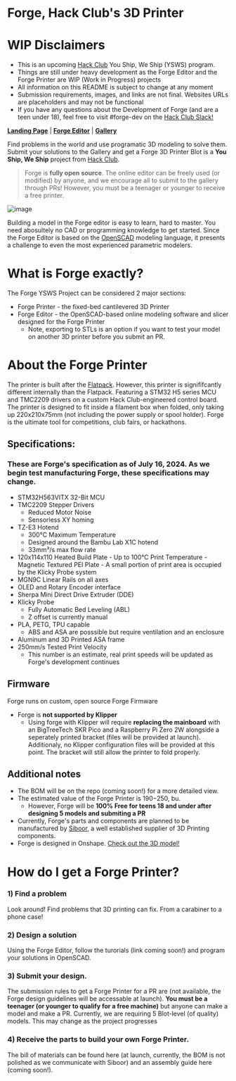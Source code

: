 # Forge, Hack Club's 3D Printer 


# WIP Disclaimers 
* This is an upcoming [Hack Club](https://) You Ship, We Ship (YSWS) program.
* Things are still under heavy development as the Forge Editor and the Forge Printer are WIP (Work in Progress) projects
* All information on this README is subject to change at any moment
* Submission requirements, images, and links are not final. Websites URLs are placeholders and may not be functional
* If you have any questions about the Development of Forge (and are a teen under 18), feel free to visit #forge-dev on the [Hack Club Slack!](https://hackclub.com/arcade/?param=slack)

**[Landing Page](https://forge.hackclub.com)** | **[Forge Editor](https://forge.hackclub.com/editor)** | **[Gallery](https://forge.hackclub.com/gallery)**

Find problems in the world and use programatic 3D modeling to solve them. Submit your solutions to the Gallery and get a Forge 3D Printer
Blot is a **You Ship, We Ship** project from [Hack Club](https://hackclub.com). 

> Forge is **fully open source**. The online editor can be freely used (or modified) by anyone, and we encourage all to submit to the gallery through PRs! However, you must be a teenager or younger to receive a free printer.

![image](https://github.com/Patcybermind/Project-Moonlight/assets/97562509/da8007c4-607d-4d73-ad87-6afdcd655585)

Building a model in the Forge editor is easy to learn, hard to master. You need abosultely no CAD or programming knowledge to get started. Since the Forge Editor is based on the [OpenSCAD](https://openscad.org) modeling language, it presents a challenge to even the most experienced parametric modelers. 

# What is Forge exactly?

The Forge YSWS Project can be considered 2 major sections:
* Forge Printer - the fixed-bed cantilevered 3D Printer 
* Forge Editor - the OpenSCAD-based online modeling software and slicer designed for the Forge Printer
    - Note, exporting to STLs is an option if you want to test your model on another 3D printer before you submit an PR.  

# About the Forge Printer

The printer is built after the [Flatpack](https://github.com/eponra/flatpack). However, this printer is signififcantly different internally than the Flatpack. Featuring a STM32 H5 series MCU and TMC2209 drivers on a custom Hack Club-engineered control board. The printer is designed to fit inside a filament box when folded, only taking up 220x210x75mm (not including the power supply or spool holder). Forge is the ultimate tool for competitions, club fairs, or hackathons.

## Specifications:

### These are Forge's specification as of July 16, 2024. As we begin test manufacturing Forge, these specifications may change.

 * STM32H563VITX 32-Bit MCU
 * TMC2209 Stepper Drivers
     - Reduced Motor Noise
     - Sensorless XY homing  
 * TZ-E3 Hotend
     - 300°C Maximum Temperature
     - Designed around the Bambu Lab X1C hotend
     - 33mm³/s max flow rate
 * 120x114x110 Heated Build Plate
       - Up to 100°C Print Temperature
       - Magnetic Textured PEI Plate
       - A small portion of print area is occupied by the Klicky Probe system
 * MGN9C Linear Rails on all axes
 * OLED and Rotary Encoder interface
 * Sherpa Mini Direct Drive Extruder (DDE)
 * Klicky Probe
      - Fully Automatic Bed Leveling (ABL)
      - Z offset is currently manual
 * PLA, PETG, TPU capable
      - ABS and ASA are posssible but require ventilation and an enclosure
 * Aluminum and 3D Printed ASA frame
 * 250mm/s Tested Print Velocity
      - This number is an estimate, real print speeds will be updated as Forge's development continues

## Firmware

 Forge runs on custom, open source Forge Firmware
* Forge is **not supported by Klipper**
   - Using forge with Klipper will require **replacing the mainboard** with an BigTreeTech SKR Pico and a Raspberry Pi Zero 2W alongside a seperately printed bracket (files will be provided at launch). Additionaly, no Klipper configuration files will be provided at this point. The bracket will still allow the printer to fold properly. 

## Additional notes

* The BOM will be on the repo (coming soon!) for a more detailed view. 
* The estimated value of the Forge Printer is $190-$250, bu.
   - However, Forge will be **100% Free for teens 18 and under after designing 5 models and submiting a PR**
*   Currently, Forge's parts and components are planned to be manufactured by [Siboor](https://www.siboor.com), a well established supplier of 3D Printing components.
*   Forge is designed in Onshape. [Check out the 3D model!](https://cad.onshape.com/documents/490fa34c5c188f9b01dad5d1/w/4ce61de39bd6c276033d903d/e/7a262062418efbefd9181a13?renderMode=0&uiState=6696ce6038c5ba5455f5be75)

# How do I get a Forge Printer?

### 1) Find a problem

Look around! Find problems that 3D printing can fix. From a carabiner to a phone case!  

### 2) Design a solution

Using the Forge Editor, follow the turorials (link coming soon!) and program your solutions in OpenSCAD.  

### 3) Submit your design.

The submission rules to get a Forge Printer for a PR are (not available, the Forge design guidelines will be accessable at launch). **You must be a teenager (or younger to qualify for a free machine)** but anyone can make a model and make a PR. Currently, we are requiring 5 Blot-level (of quality) models. This may change as the project progresses

### 4) Receive the parts to build your own Forge Printer.

The bill of materials can be found here (at launch, currently, the BOM is not polished as we communicate with Siboor) and an assembly guide here (coming soon!).





